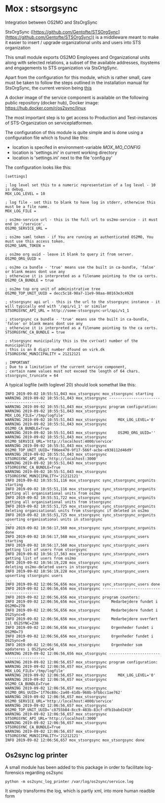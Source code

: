 # Mox : stsorgsync

Integration between OS2MO and StsOrgSync

StsOrgSync ([https://github.com/Gentofte/STSOrgSync](https://github.com/Gentofte/STSOrgSync)) is a middleware meant to make it easier to 
insert / upgrade organizational units and users into STS organization

This small module exports OS2MO Employees and Organizational units along with selected relations, a subset of the available addresses, itsystems and engagements to STS organization via StsOrtgSync.

Apart from the configuration for this module, which is rather small, care must be taken to follow the steps outlined in the installation manual for StsOrgSync, 
the current version being [this](https://github.com/Gentofte/STSOrgSync/raw/master/Documentation/Installation%20Guide.docx)

A docker image of the service component is available on the following public repository (docker hub),
Docker image: https://hub.docker.com/r/os2sync/linux

The most important step is to get access to Production and Test-instances of STS-Organization on serviceplatformen.

The configuration of this module is quite simple and is done using a configuration file which is found like this:

* location is specifed in environment-variable *MOX_MO_CONFIG*
* location is 'settings.ini' in current working directory
* location is 'settings.ini' next to the file 'config.py'


The configuration looks like this:

    [settings]

    ; log level set this to a numeric representation of a log level - 10 is debug.
    MOX_LOG_LEVEL = 10 

    ; log file - set this to blank to have log in stderr, otherwise this must be a file name. 
    MOX_LOG_FILE =

    ; os2mo-service url - this is the full url to os2mo-service - it must end in '/service'.
    OS2MO_SERVICE_URL = 

    ; os2mo saml token - if You are running an authenticated OS2MO, You must use this access token.
    OS2MO_SAML_TOKEN =

    ; os2mo org uuid - leave it blank to query it from server. 
    OS2MO_ORG_UUID = 
    
    ; os2mo ca bundle - 'true' means use the built in ca-bundle, 'false' or blank means dont use any
    ; otherwise it is interpreted as a filename pointing to the ca certs.
    OS2MO_CA_BUNDLE = true

    ; os2mo top org unit of administrative tree 
    OS2MO_TOP_UNIT_UUID = decc5c18-98a7-11e9-98aa-00163e3c4928

    ; stsorgsync api url - this is the url to the stsorgsync instance - it will typically end with '/api/v1_1' or similar 
    STSORGSYNC_API_URL = http://some-stsorgsync-url/api/v1_1

    ; stsorgsync ca bundle - 'true' means use the built in ca-bundle, 'false' or blank means dont use any
    ; otherwise it is interpreted as a filename pointing to the ca certs.
    STSORGSYNC_CA_BUNDLE = true

    ; stsorgsync municipality this is the cvr(vat) number of the municipality
    ; this is an 8 digit number dfound on virk.dk
    STSORGSYNC_MUNICIPALITY = 21212121

    ; IMPORTANT
    ; Due to a limitation of the current service component,
    ; certain name values must not exceed the length of 64 chars.
    stsorgsync_truncate = 64


A typical logfile (with loglevel 20) should look somethat like this:

    INFO 2019-09-02 10:55:51,043 mox_stsorgsync mox_stsorgsync starting
    WARNING 2019-09-02 10:55:51,043 mox_stsorgsync -----------------------------------------
    WARNING 2019-09-02 10:55:51,043 mox_stsorgsync program configuration:
    WARNING 2019-09-02 10:55:51,043 mox_stsorgsync     MOX_LOG_FILE='/tmp/logfile'
    WARNING 2019-09-02 10:55:51,043 mox_stsorgsync     MOX_LOG_LEVEL='0'
    WARNING 2019-09-02 10:55:51,043 mox_stsorgsync     OS2MO_CA_BUNDLE=True
    WARNING 2019-09-02 10:55:51,043 mox_stsorgsync     OS2MO_ORG_UUID=''
    WARNING 2019-09-02 10:55:51,043 mox_stsorgsync     OS2MO_SERVICE_URL='http://localhost:4000/service'
    WARNING 2019-09-02 10:55:51,043 mox_stsorgsync     OS2MO_TOP_UNIT_UUID='f06ee470-9f17-566f-acbe-e938112d46d9'
    WARNING 2019-09-02 10:55:51,043 mox_stsorgsync     STSORGSYNC_API_URL='http://localhost:3000'
    WARNING 2019-09-02 10:55:51,043 mox_stsorgsync     STSORGSYNC_CA_BUNDLE=True
    WARNING 2019-09-02 10:55:51,043 mox_stsorgsync     STSORGSYNC_MUNICIPALITY='21212121'
    INFO 2019-09-02 10:55:51,116 mox_stsorgsync sync_stsorgsync_orgunits starting
    INFO 2019-09-02 10:55:51,116 mox_stsorgsync sync_stsorgsync_orgunits getting all organisational units from os2mo
    INFO 2019-09-02 10:55:51,722 mox_stsorgsync sync_stsorgsync_orgunits getting all organisational units from stsorgsync
    INFO 2019-09-02 10:55:51,725 mox_stsorgsync sync_stsorgsync_orgunits deleting organisational units from stsorgsync if deleted in os2mo
    INFO 2019-09-02 10:55:51,725 mox_stsorgsync sync_stsorgsync_orgunits upserting organisational units in stsorgsync
    ...
    INFO 2019-09-02 10:56:17,560 mox_stsorgsync sync_stsorgsync_orgunits done
    INFO 2019-09-02 10:56:17,560 mox_stsorgsync sync_stsorgsync_users starting
    INFO 2019-09-02 10:56:17,560 mox_stsorgsync sync_stsorgsync_users getting list of users from stsorgsync
    INFO 2019-09-02 10:56:17,563 mox_stsorgsync sync_stsorgsync_users getting list of users from os2mo
    INFO 2019-09-02 10:56:19,228 mox_stsorgsync sync_stsorgsync_users deleting os2mo-deleted users in stsorgsync
    INFO 2019-09-02 10:56:19,228 mox_stsorgsync sync_stsorgsync_users upserting stsorgsync users
    ...
    INFO 2019-09-02 12:06:56,656 mox_stsorgsync sync_stsorgsync_users done
    INFO 2019-09-02 12:06:56,656 mox_stsorgsync -----------------------------------------
    INFO 2019-09-02 12:06:56,656 mox_stsorgsync program counters:
    INFO 2019-09-02 12:06:56,656 mox_stsorgsync     Medarbejdere fundet i OS2MO=270
    INFO 2019-09-02 12:06:56,656 mox_stsorgsync     Medarbejdere fundet i OS2Sync=0
    INFO 2019-09-02 12:06:56,656 mox_stsorgsync     Medarbejdere overført til OS2SYNC=230
    INFO 2019-09-02 12:06:56,656 mox_stsorgsync     Orgenheder fundet i OS2MO=73
    INFO 2019-09-02 12:06:56,656 mox_stsorgsync     Orgenheder fundet i OS2Sync=0
    INFO 2019-09-02 12:06:56,656 mox_stsorgsync     Orgenheder som opdateres i OS2Sync=54
    WARNING 2019-09-02 12:06:56,656 mox_stsorgsync -----------------------------------------
    WARNING 2019-09-02 12:06:56,657 mox_stsorgsync program configuration:
    WARNING 2019-09-02 12:06:56,657 mox_stsorgsync     MOX_LOG_FILE='/tmp/logfile'
    WARNING 2019-09-02 12:06:56,657 mox_stsorgsync     MOX_LOG_LEVEL='0'
    WARNING 2019-09-02 12:06:56,657 mox_stsorgsync     OS2MO_CA_BUNDLE=True
    WARNING 2019-09-02 12:06:56,657 mox_stsorgsync     OS2MO_ORG_UUID='1f76c88c-2a40-41db-968b-bfbbcc1ae762'
    WARNING 2019-09-02 12:06:56,657 mox_stsorgsync     OS2MO_SERVICE_URL='http://localhost:4000/service'
    WARNING 2019-09-02 12:06:56,657 mox_stsorgsync     OS2MO_TOP_UNIT_UUID='c8755b84-8cc9-483b-83cf-dfb1babd2419'
    WARNING 2019-09-02 12:06:56,657 mox_stsorgsync     STSORGSYNC_API_URL='http://localhost:3000'
    WARNING 2019-09-02 12:06:56,657 mox_stsorgsync     STSORGSYNC_CA_BUNDLE=True
    WARNING 2019-09-02 12:06:56,657 mox_stsorgsync     STSORGSYNC_MUNICIPALITY='21212121'
    INFO 2019-09-02 12:06:56,657 mox_stsorgsync mox_stsorgsync done


## Os2sync log printer

A small module has been added to this package in order to facilitate log-forensics regarding os2sync

    python -m os2sync_log_printer /var/log/os2sync/service.log

It simply transforms the log, which is partly xml, into more human readble form
